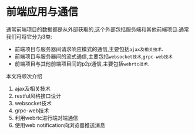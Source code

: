 # 前端应用与通信

通常前端项目的数据都是从外部获取的,这个外部包括服务端和其他前端项目.通常我们可将它分为3类:

+ 前端项目与服务器间请求响应模式的通信,主要包括`ajax及相关技术`.
+ 前端项目与服务器间的流式通信,主要包括`websocket技术`,`grpc-web技术`
+ 前端项目与其他前端项目间的p2p通信,主要包括`webrtc技术`.

本文将顺次介绍

1. ajax及相关技术
2. restful风格接口设计
3. websocket技术
4. grpc-web技术
5. 利用webrtc进行端对端通信
6. 使用web notification向浏览器推送消息